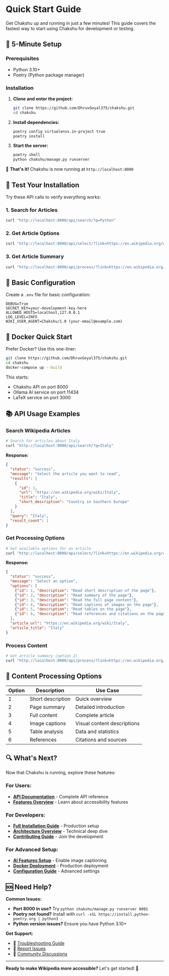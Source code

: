 # Quick Start Guide

Get Chakshu up and running in just a few minutes! This guide covers the fastest way to start using Chakshu for development or testing.

## 🚀 5-Minute Setup

### Prerequisites
- Python 3.10+
- Poetry (Python package manager)

### Installation

1. **Clone and enter the project:**
   ```bash
   git clone https://github.com/DhruvGoyal375/chakshu.git
   cd chakshu
   ```

2. **Install dependencies:**
   ```bash
   poetry config virtualenvs.in-project true
   poetry install
   ```

3. **Start the server:**
   ```bash
   poetry shell
   python chakshu/manage.py runserver
   ```

🎉 **That's it!** Chakshu is now running at `http://localhost:8000`

## 🧪 Test Your Installation

Try these API calls to verify everything works:

### 1. Search for Articles
```bash
curl "http://localhost:8000/api/search/?q=Python"
```

### 2. Get Article Options
```bash
curl "http://localhost:8000/api/select/?link=https://en.wikipedia.org/wiki/Python"
```

### 3. Get Article Summary
```bash
curl "http://localhost:8000/api/process/?link=https://en.wikipedia.org/wiki/Python&option=2"
```

## 🔧 Basic Configuration

Create a `.env` file for basic configuration:

```env
DEBUG=True
SECRET_KEY=your-development-key-here
ALLOWED_HOSTS=localhost,127.0.0.1
LOG_LEVEL=INFO
WIKI_USER_AGENT=Chakshu/1.0 (your-email@example.com)
```

## 🐳 Docker Quick Start

Prefer Docker? Use this one-liner:

```bash
git clone https://github.com/DhruvGoyal375/chakshu.git
cd chakshu
docker-compose up --build
```

This starts:
- Chakshu API on port 8000
- Ollama AI service on port 11434  
- LaTeX service on port 3000

## 📚 API Usage Examples

### Search Wikipedia Articles
```bash
# Search for articles about Italy
curl "http://localhost:8000/api/search/?q=Italy"
```

**Response:**
```json
{
  "status": "success",
  "message": "Select the article you want to read",
  "results": [
    {
      "id": 1,
      "url": "https://en.wikipedia.org/wiki/Italy",
      "title": "Italy",
      "short_description": "Country in Southern Europe"
    }
  ],
  "query": "Italy",
  "result_count": 1
}
```

### Get Processing Options
```bash
# Get available options for an article
curl "http://localhost:8000/api/select/?link=https://en.wikipedia.org/wiki/Italy"
```

**Response:**
```json
{
  "status": "success",
  "message": "Select an option",
  "options": [
    {"id": 1, "description": "Read short description of the page"},
    {"id": 2, "description": "Read summary of the page"},
    {"id": 3, "description": "Read the full page content"},
    {"id": 4, "description": "Read captions of images on the page"},
    {"id": 5, "description": "Read tables on the page"},
    {"id": 6, "description": "Read references and citations on the page"}
  ],
  "article_url": "https://en.wikipedia.org/wiki/Italy",
  "article_title": "Italy"
}
```

### Process Content
```bash
# Get article summary (option 2)
curl "http://localhost:8000/api/process/?link=https://en.wikipedia.org/wiki/Italy&option=2"
```

## 🎯 Content Processing Options

| Option | Description | Use Case |
|--------|-------------|----------|
| 1 | Short description | Quick overview |
| 2 | Page summary | Detailed introduction |
| 3 | Full content | Complete article |
| 4 | Image captions | Visual content descriptions |
| 5 | Table analysis | Data and statistics |
| 6 | References | Citations and sources |

## 🔍 What's Next?

Now that Chakshu is running, explore these features:

### **For Users:**
- **[API Documentation](api/index.md)** - Complete API reference
- **[Features Overview](features/content_processing.md)** - Learn about accessibility features

### **For Developers:**
- **[Full Installation Guide](installation.md)** - Production setup
- **[Architecture Overview](architecture/core_components.md)** - Technical deep dive
- **[Contributing Guide](development/contributing.md)** - Join the development

### **For Advanced Setup:**
- **[AI Features Setup](architecture/ai_integration.md)** - Enable image captioning
- **[Docker Deployment](deployment/docker.md)** - Production deployment
- **[Configuration Guide](configuration.md)** - Advanced settings

## 🆘 Need Help?

**Common Issues:**
- **Port 8000 in use?** Try `python chakshu/manage.py runserver 8001`
- **Poetry not found?** Install with `curl -sSL https://install.python-poetry.org | python3 -`
- **Python version issues?** Ensure you have Python 3.10+

**Get Support:**
- 📖 [Troubleshooting Guide](development/troubleshooting.md)
- 🐛 [Report Issues](https://github.com/DhruvGoyal375/chakshu/issues)
- 💬 [Community Discussions](https://github.com/DhruvGoyal375/chakshu/discussions)

---

**Ready to make Wikipedia more accessible?** Let's get started! 🌟
